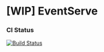 # [WIP] EventServe 


### CI Status 
[![Build Status](https://labanar.visualstudio.com/EventServe/_apis/build/status/labanar.EventServe?branchName=master)](https://labanar.visualstudio.com/EventServe/_build/latest?definitionId=2&branchName=master)
